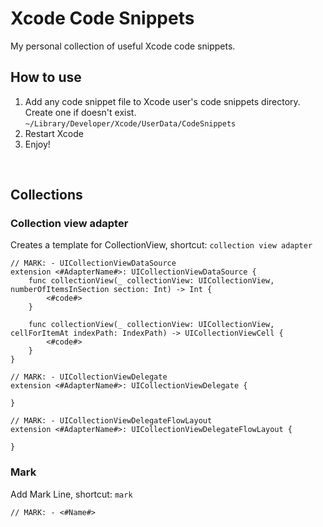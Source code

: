 # Xcode Code Snippets

My personal collection of useful Xcode code snippets.

## How to use
1. Add any code snippet file to Xcode user's code snippets directory. Create one if doesn't exist.
```~/Library/Developer/Xcode/UserData/CodeSnippets```
2. Restart Xcode
3. Enjoy!

<br>

## Collections

### Collection view adapter
Creates a template for CollectionView, shortcut: ```collection view adapter```
```
// MARK: - UICollectionViewDataSource
extension <#AdapterName#>: UICollectionViewDataSource {
    func collectionView(_ collectionView: UICollectionView, numberOfItemsInSection section: Int) -> Int {
        <#code#>
    }
    
    func collectionView(_ collectionView: UICollectionView, cellForItemAt indexPath: IndexPath) -> UICollectionViewCell {
        <#code#>
    }
}

// MARK: - UICollectionViewDelegate
extension <#AdapterName#>: UICollectionViewDelegate {
    
}

// MARK: - UICollectionViewDelegateFlowLayout
extension <#AdapterName#>: UICollectionViewDelegateFlowLayout {
    
}
```

### Mark
Add Mark Line, shortcut: ```mark```
```
// MARK: - <#Name#>
```
